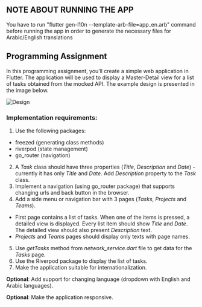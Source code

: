 ## NOTE ABOUT RUNNING THE APP
You have to run "flutter gen-l10n --template-arb-file=app_en.arb" command before running the app in order to generate the necessary files for Arabic/English translations
















## Programming Assignment

In this programming assignment, you’ll create a simple web application in Flutter. The application will be used to display a Master-Detail view for a list of tasks obtained from the mocked API. The example design is presented in the image below.

![Design](design.png)

### Implementation requirements:
1. Use the following packages:
- freezed (generating class methods)
- riverpod (state management)
- go_router (navigation)
2. A *Task* class should have three properties (*Title*, *Description* and *Date*) - currently it has only *Title* and *Date*. Add *Description* property to the *Task* class.
3. Implement a navigation (using go_router package) that supports changing urls and back button in the browser.
4. Add a side menu or navigation bar with 3 pages (*Tasks*, *Projects* and *Teams*).
- First page contains a list of tasks. When one of the items is pressed, a detailed view is displayed. Every list item should show *Title* and *Date*. The detailed view should also present *Description* text.
- _Projects_ and _Teams_ pages should display only texts with page names.
5. Use _getTasks_ method from _network_service.dart_ file to get data for the _Tasks_ page.
6. Use the Riverpod package to display the list of tasks.
7. Make the application suitable for internationalization.

**Optional**: Add support for changing language (dropdown with English and Arabic languages).

**Optional**: Make the application responsive.


